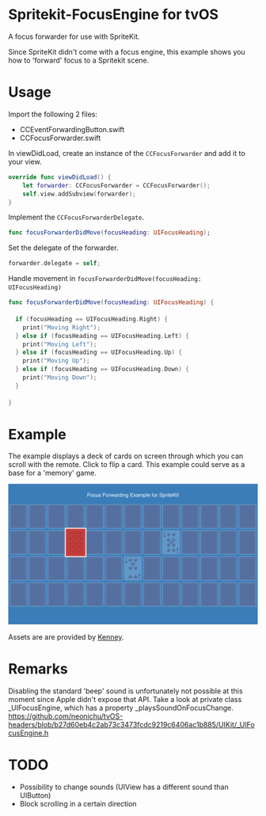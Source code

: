 # Spritekit-FocusEngine for tvOS
A focus forwarder for use with SpriteKit.

Since SpriteKit didn't come with a focus engine, this example shows you how to 'forward' focus to a Spritekit scene.

# Usage

Import the following 2 files:
- CCEventForwardingButton.swift
- CCFocusForwarder.swift

In viewDidLoad, create an instance of the `CCFocusForwarder` and add it to your view.
```swift
override func viewDidLoad() {
	let forwarder: CCFocusForwarder = CCFocusForwarder();
	self.view.addSubview(forwarder);
}
```
Implement the `CCFocusForwarderDelegate`.
```swift
func focusForwarderDidMove(focusHeading: UIFocusHeading);
```
Set the delegate of the forwarder.
```swift
forwarder.delegate = self;
```

Handle movement in `focusForwarderDidMove(focusHeading: UIFocusHeading)`

```swift
func focusForwarderDidMove(focusHeading: UIFocusHeading) {

  if (focusHeading == UIFocusHeading.Right) {
    print("Moving Right");
  } else if (focusHeading == UIFocusHeading.Left) {
    print("Moving Left");
  } else if (focusHeading == UIFocusHeading.Up) {
    print("Moving Up");
  } else if (focusHeading == UIFocusHeading.Down) {
    print("Moving Down");
  }
  
}
```

# Example

The example displays a deck of cards on screen through which you can scroll with the remote. Click to flip a card.
This example could serve as a base for a 'memory' game.

![Focus example](https://raw.githubusercontent.com/CodeCaptainIO/Spritekit-FocusEngine/931b7673ed8cb0dbeecc26f9abee94ca96fa2be6/screenshots/tv.png)

Assets are are provided by [Kenney](https://twitter.com/KenneyWings).

# Remarks

Disabling the standard 'beep' sound is unfortunately not possible at this moment since Apple didn't expose that API.
Take a look at private class _UIFocusEngine, which has a property _playsSoundOnFocusChange.
https://github.com/neonichu/tvOS-headers/blob/b27d60eb4c2ab73c3473fcdc9219c6406ac1b885/UIKit/_UIFocusEngine.h

# TODO

- Possibility to change sounds (UIView has a different sound than UIButton)
- Block scrolling in a certain direction

